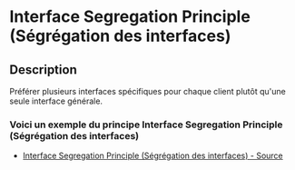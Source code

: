 # Interface Segregation Principle (Ségrégation des interfaces)




## Description

Préférer plusieurs interfaces spécifiques pour chaque client plutôt qu'une seule interface générale.






### Voici un exemple du principe Interface Segregation Principle (Ségrégation des interfaces)

* [Interface Segregation Principle (Ségrégation des interfaces) - Source](https://github.com/stephweb/solid-php/tree/master/src/4_interface-segregation-principle/index.php)